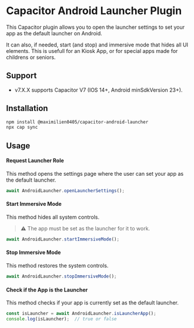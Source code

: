 # Capacitor Android Launcher Plugin

This Capacitor plugin allows you to open the launcher settings to set your app as the default launcher on Android. 

It can also, if needed, start (and stop) and immersive mode that hides all UI elements. This is usefull for an Kiosk App, or for special apps made for childrens or seniors.

## Support

- v7.X.X supports Capacitor V7 (IOS 14+, Android minSdkVersion 23+).

## Installation

```bash
npm install @maximilien0405/capacitor-android-launcher
npx cap sync
```

## Usage


#### Request Launcher Role

This method opens the settings page where the user can set your app as the default launcher.

```ts
await AndroidLauncher.openLauncherSettings();
```

#### Start Immersive Mode

This method hides all system controls.

> ⚠️ The app must be set as the launcher for it to work.

```ts
await AndroidLauncher.startImmersiveMode();
```

#### Stop Immersive Mode

This method restores the system controls.

```ts
await AndroidLauncher.stopImmersiveMode();
```

#### Check if the App is the Launcher

This method checks if your app is currently set as the default launcher.

```ts
const isLauncher = await AndroidLauncher.isLauncherApp();
console.log(isLauncher);  // true or false
```